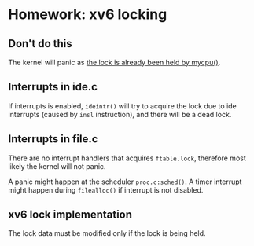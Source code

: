 # Homework: xv6 locking

## Don't do this

The kernel will panic as [the lock is already been held by mycpu()](https://github.com/mit-pdos/xv6-public/blob/eeb7b415dbcb12cc362d0783e41c3d1f44066b17/spinlock.c#L28C9-L28C9).

## Interrupts in ide.c

If interrupts is enabled, `ideintr()` will try to acquire the lock due to ide
interrupts (caused by `insl` instruction), and there will be a dead lock.

## Interrupts in file.c

There are no interrupt handlers that acquires `ftable.lock`, therefore most likely
the kernel will not panic.

A panic might happen at the scheduler `proc.c:sched()`. A timer interrupt might
happen during `filealloc()` if interrupt is not disabled.

## xv6 lock implementation

The lock data must be modified only if the lock is being held.
